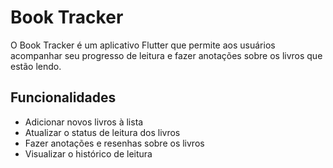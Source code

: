# Book Tracker

O Book Tracker é um aplicativo Flutter que permite aos usuários acompanhar seu progresso de leitura e fazer anotações sobre os livros que estão lendo.

## Funcionalidades

- Adicionar novos livros à lista
- Atualizar o status de leitura dos livros
- Fazer anotações e resenhas sobre os livros
- Visualizar o histórico de leitura
